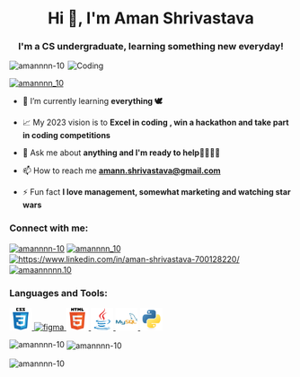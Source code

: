 <h1 align="center">Hi 👋, I'm Aman Shrivastava</h1>
<h3 align="center">I'm a CS undergraduate, learning something new everyday!</h3>
<img align="right" alt="Coding" width="400" src="https://camo.githubusercontent.com/c1dcb74cc1c1835b1d716f5051499a2814c683c806b15f04b0eba492863703e9/68747470733a2f2f63646e2e6472696262626c652e636f6d2f75736572732f3733303730332f73637265656e73686f74732f363538313234332f6176656e746f2e676966">

<p align="left"> <img src="![](https://komarev.com/ghpvc/?username=dwvicy&style=plastic&label=Stalker+Alert) <br>" alt="amannnn-10" /> </p>

<p align="left"> <a href="https://twitter.com/amannnn_10" target="blank"><img src="https://img.shields.io/twitter/follow/amannnn_10?logo=twitter&style=for-the-badge" alt="amannnn_10" /></a> </p>

- 🌱 I’m currently learning **everything 🕊**

- 📈 My 2023 vision is to **Excel in coding , win a hackathon and take part in coding competitions**

- 💬 Ask me about **anything and I'm ready to help🫱🏻‍🫲🏻**

- 📫 How to reach me **amann.shrivastava@gmail.com**

- ⚡ Fun fact **I love management, somewhat marketing and watching star wars**

<h3 align="left">Connect with me:</h3>
<p align="left">
<a href="https://codepen.io/amannnn-10" target="blank"><img align="center" src="https://raw.githubusercontent.com/rahuldkjain/github-profile-readme-generator/master/src/images/icons/Social/codepen.svg" alt="amannnn-10" height="30" width="40" /></a>
<a href="https://twitter.com/amannnn_10" target="blank"><img align="center" src="https://raw.githubusercontent.com/rahuldkjain/github-profile-readme-generator/master/src/images/icons/Social/twitter.svg" alt="amannnn_10" height="30" width="40" /></a>
<a href="https://linkedin.com/in/https://www.linkedin.com/in/aman-shrivastava-700128220/" target="blank"><img align="center" src="https://raw.githubusercontent.com/rahuldkjain/github-profile-readme-generator/master/src/images/icons/Social/linked-in-alt.svg" alt="https://www.linkedin.com/in/aman-shrivastava-700128220/" height="30" width="40" /></a>
<a href="https://instagram.com/amaannnnn.10" target="blank"><img align="center" src="https://raw.githubusercontent.com/rahuldkjain/github-profile-readme-generator/master/src/images/icons/Social/instagram.svg" alt="amaannnnn.10" height="30" width="40" /></a>
</p>

<h3 align="left">Languages and Tools:</h3>
<p align="left"> <a href="https://www.w3schools.com/css/" target="_blank" rel="noreferrer"> <img src="https://raw.githubusercontent.com/devicons/devicon/master/icons/css3/css3-original-wordmark.svg" alt="css3" width="40" height="40"/> </a> <a href="https://www.figma.com/" target="_blank" rel="noreferrer"> <img src="https://www.vectorlogo.zone/logos/figma/figma-icon.svg" alt="figma" width="40" height="40"/> </a> <a href="https://www.w3.org/html/" target="_blank" rel="noreferrer"> <img src="https://raw.githubusercontent.com/devicons/devicon/master/icons/html5/html5-original-wordmark.svg" alt="html5" width="40" height="40"/> </a> <a href="https://www.java.com" target="_blank" rel="noreferrer"> <img src="https://raw.githubusercontent.com/devicons/devicon/master/icons/java/java-original.svg" alt="java" width="40" height="40"/> </a> <a href="https://www.mysql.com/" target="_blank" rel="noreferrer"> <img src="https://raw.githubusercontent.com/devicons/devicon/master/icons/mysql/mysql-original-wordmark.svg" alt="mysql" width="40" height="40"/> </a> <a href="https://www.python.org" target="_blank" rel="noreferrer"> <img src="https://raw.githubusercontent.com/devicons/devicon/master/icons/python/python-original.svg" alt="python" width="40" height="40"/> </a> </p>

<p><img align="left" src="https://github-readme-stats.vercel.app/api/top-langs?username=amannnn-10&show_icons=true&locale=en&layout=compact" alt="amannnn-10" /></p>

<p>&nbsp;<img align="center" src="https://github-readme-stats.vercel.app/api?username=amannnn-10&show_icons=true&locale=en" alt="amannnn-10" /></p>

<p><img align="center" src="https://github-readme-streak-stats.herokuapp.com/?user=amannnn-10&" alt="amannnn-10" /></p>
